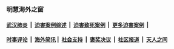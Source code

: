 
### 明慧海外之窗

####  [武汉肺炎](indexes/365.md?t=05051100) &nbsp;|&nbsp;  [迫害案例综述](indexes/328.md?t=05051100) &nbsp;|&nbsp; [迫害致死案例](indexes/277.md?t=05051100)  &nbsp;|&nbsp; [更多迫害案例](indexes/81.md?t=05051100)  &nbsp;|&nbsp; 
####  [时事评论](indexes/19.md?t=05051100) &nbsp;|&nbsp; [海外简讯](indexes/245.md?t=05051100)&nbsp;|&nbsp;  [社会支持](indexes/140.md?t=05051100) &nbsp;|&nbsp; [褒奖决议](indexes/282.md?t=05051100) &nbsp;|&nbsp; [社区报道](indexes/91.md?t=05051100)  &nbsp;|&nbsp; [天人之间](indexes/78.md?t=05051100) 

